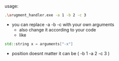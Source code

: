 usage: 
```bash
.\arugment_handler.exe -a 1 -b 2 -c 3
```
- you can replace -a -b -c with your own arguments
  - also change it according to your code
  - like 
 ```cpp
std::string x = arguments["-x"] 
 ```
- position doesnt matter it can be ( -b 1 -a 2 -c 3 )  

